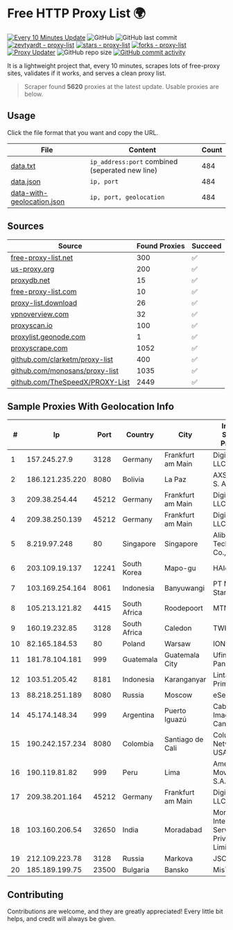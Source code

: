 
# Free HTTP Proxy List 🌍

[![Every 10 Minutes Update](https://github.com/mertguvencli/http-proxy-list/actions/workflows/main.yml/badge.svg?branch=main)](https://github.com/mertguvencli/http-proxy-list/actions/workflows/main.yml)
![GitHub](https://img.shields.io/github/license/mertguvencli/http-proxy-list)
![GitHub last commit](https://img.shields.io/github/last-commit/mertguvencli/http-proxy-list)
[![zevtyardt - proxy-list](https://img.shields.io/static/v1?label=zevtyardt&message=proxy-list&color=blue&logo=github)](https://github.com/zevtyardt/proxy-list "Go to GitHub repo")
[![stars - proxy-list](https://img.shields.io/github/stars/zevtyardt/proxy-list?style=social)](https://github.com/zevtyardt/proxy-list)
[![forks - proxy-list](https://img.shields.io/github/forks/zevtyardt/proxy-list?style=social)](https://github.com/zevtyardt/proxy-list)
[![Proxy Updater](https://github.com/zevtyardt/proxy-list/workflows/Proxy%20Updater/badge.svg)](https://github.com/zevtyardt/proxy-list/actions?query=workflow:"Proxy+Updater")
![GitHub repo size](https://img.shields.io/github/repo-size/zevtyardt/proxy-list)
[![GitHub commit activity](https://img.shields.io/github/commit-activity/m/zevtyardt/proxy-list?logo=commits)](https://github.com/zevtyardt/proxy-list/commits/main)

It is a lightweight project that, every 10 minutes, scrapes lots of free-proxy sites, validates if it works, and serves a clean proxy list.

> Scraper found **5620** proxies at the latest update. Usable proxies are below.

## Usage

Click the file format that you want and copy the URL.

|File|Content|Count|
|----|-------|-----|
|[data.txt](https://raw.githubusercontent.com/mertguvencli/http-proxy-list/main/proxy-list/data.txt)|`ip_address:port` combined (seperated new line)|484|
|[data.json](https://raw.githubusercontent.com/mertguvencli/http-proxy-list/main/proxy-list/data.json)|`ip, port`|484|
|[data-with-geolocation.json](https://raw.githubusercontent.com/mertguvencli/http-proxy-list/main/proxy-list/data-with-geolocation.json)|`ip, port, geolocation`|484|

## Sources

|Source|Found Proxies|Succeed|
|------|-------------|-------|
|[free-proxy-list.net](https://free-proxy-list.net)|300|✅|
|[us-proxy.org](https://www.us-proxy.org)|200|✅|
|[proxydb.net](http://proxydb.net)|15|✅|
|[free-proxy-list.com](https://free-proxy-list.com/?page=&port=&type%5B%5D=http&type%5B%5D=https&up_time=0&search=Search)|10|✅|
|[proxy-list.download](https://www.proxy-list.download/HTTP)|26|✅|
|[vpnoverview.com](https://vpnoverview.com/privacy/anonymous-browsing/free-proxy-servers)|32|✅|
|[proxyscan.io](https://www.proxyscan.io)|100|✅|
|[proxylist.geonode.com](https://proxylist.geonode.com/api/proxy-list?limit=300&page=1&sort_by=lastChecked&sort_type=desc&protocols=http,https)|1|✅|
|[proxyscrape.com](https://api.proxyscrape.com/v2/?request=displayproxies&protocol=http&timeout=10000&country=all&ssl=all&anonymity=all)|1052|✅|
|[github.com/clarketm/proxy-list](https://raw.githubusercontent.com/clarketm/proxy-list/master/proxy-list-raw.txt)|400|✅|
|[github.com/monosans/proxy-list](https://raw.githubusercontent.com/monosans/proxy-list/main/proxies/http.txt)|1035|✅|
|[github.com/TheSpeedX/PROXY-List](https://raw.githubusercontent.com/TheSpeedX/PROXY-List/master/http.txt)|2449|✅|


## Sample Proxies With Geolocation Info

|#|Ip|Port|Country|City|Internet Service Provider|
|-|--|----|-------|----|-------------------------|
|1|157.245.27.9|3128|Germany|Frankfurt am Main|DigitalOcean, LLC|
|2|186.121.235.220|8080|Bolivia|La Paz|AXS Bolivia S. A.|
|3|209.38.254.44|45212|Germany|Frankfurt am Main|DigitalOcean, LLC|
|4|209.38.250.139|45212|Germany|Frankfurt am Main|DigitalOcean, LLC|
|5|8.219.97.248|80|Singapore|Singapore|Alibaba (US) Technology Co., Ltd.|
|6|203.109.19.137|12241|South Korea|Mapo-gu|HAIonNet|
|7|103.169.254.164|8061|Indonesia|Banyuwangi|PT Master Star Network|
|8|105.213.121.82|4415|South Africa|Roodepoort|MTN SA|
|9|160.19.232.85|3128|South Africa|Caledon|TWK-COMM|
|10|82.165.184.53|80|Poland|Warsaw|IONOS SE|
|11|181.78.104.181|999|Guatemala|Guatemala City|Ufinet Panama S.A.|
|12|103.51.205.42|8181|Indonesia|Karanganyar|Lintas Data Prima|
|13|88.218.251.189|8080|Russia|Moscow|eServer s.r.o.|
|14|45.174.148.34|999|Argentina|Puerto Iguazú|Cable Video Imagen Canal 5 S.R.L|
|15|190.242.157.234|8080|Colombia|Santiago de Cali|Columbus Networks USA, Inc.|
|16|190.119.81.82|999|Peru|Lima|America Movil Peru S.A.C.|
|17|209.38.201.164|45212|Germany|Frankfurt am Main|DigitalOcean, LLC|
|18|103.160.206.54|32650|India|Moradabad|Moradabad Internet Services Private Limited|
|19|212.109.223.78|3128|Russia|Markova|JSC "Server"|
|20|185.189.199.75|23500|Bulgaria|Bansko|Mis70 LTD|



## Contributing

Contributions are welcome, and they are greatly appreciated! Every
little bit helps, and credit will always be given.


